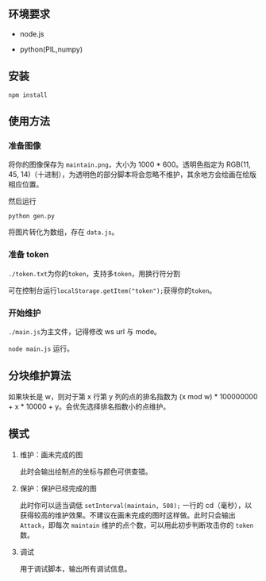 ## 环境要求

- node.js

- python(PIL,numpy)

## 安装

```shell
npm install
```

## 使用方法

### 准备图像

将你的图像保存为 `maintain.png`，大小为 1000 \* 600。透明色指定为 RGB(11, 45, 14)（十进制），为透明色的部分脚本将会忽略不维护，其余地方会绘画在绘版相应位置。

然后运行

```shell
python gen.py
```

将图片转化为数组，存在 `data.js`。

### 准备 token

`./token.txt`为你的`token`，支持多`token`，用换行符分割

可在控制台运行`localStorage.getItem("token");`获得你的`token`。

### 开始维护

`./main.js`为主文件，记得修改 ws url 与 mode。

`node main.js` 运行。

## 分块维护算法

如果块长是 w，则对于第 x 行第 y 列的点的排名指数为 (x mod w) \* 100000000 + x \* 10000 + y。会优先选择排名指数小的点维护。

## 模式

1. 维护：画未完成的图
   
   此时会输出绘制点的坐标与颜色可供查错。

2. 保护：保护已经完成的图
   
   此时你可以适当调低 `setInterval(maintain, 508);` 一行的 cd（毫秒），以获得较高的维护效果。不建议在画未完成的图时这样做。此时只会输出 `Attack`，即每次 `maintain` 维护的点个数，可以用此初步判断攻击你的 `token` 数。

3. 调试
   
   用于调试脚本，输出所有调试信息。
